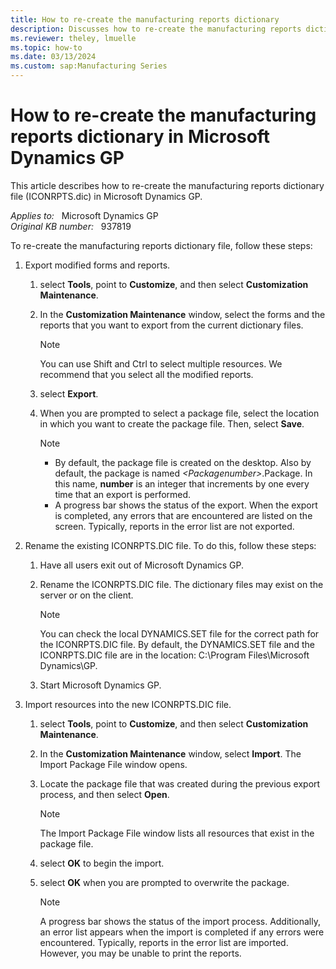 ```yaml
---
title: How to re-create the manufacturing reports dictionary
description: Discusses how to re-create the manufacturing reports dictionary (ICONRPTS.dic) in Microsoft Dynamics GP.
ms.reviewer: theley, lmuelle
ms.topic: how-to
ms.date: 03/13/2024
ms.custom: sap:Manufacturing Series
---
```

# How to re-create the manufacturing reports dictionary in Microsoft Dynamics GP

This article describes how to re-create the manufacturing reports dictionary file (ICONRPTS.dic) in Microsoft Dynamics GP.

_Applies to:_ &nbsp; Microsoft Dynamics GP  
_Original KB number:_ &nbsp; 937819

To re-create the manufacturing reports dictionary file, follow these steps:

1. Export modified forms and reports.

   1. select **Tools**, point to **Customize**, and then select **Customization Maintenance**.
   2. In the **Customization Maintenance** window, select the forms and the reports that you want to export from the current dictionary files.

       > [!NOTE]
       > You can use Shift and Ctrl to select multiple resources. We recommend that you select all the modified reports.

   3. select **Export**.
   4. When you are prompted to select a package file, select the location in which you want to create the package file. Then, select **Save**.

      > [!NOTE]
      >
      > - By default, the package file is created on the desktop. Also by default, the package is named *\<Packagenumber>*.Package. In this name, **number** is an integer that increments by one every time that an export is performed.
      > - A progress bar shows the status of the export. When the export is completed, any errors that are encountered are listed on the screen. Typically, reports in the error list are not exported.

2. Rename the existing ICONRPTS.DIC file. To do this, follow these steps:

   1. Have all users exit out of Microsoft Dynamics GP.
   2. Rename the ICONRPTS.DIC file. The dictionary files may exist on the server or on the client.

        > [!NOTE]
        > You can check the local DYNAMICS.SET file for the correct path for the ICONRPTS.DIC file. By default, the DYNAMICS.SET file and the ICONRPTS.DIC file are in the location: C:\Program Files\Microsoft Dynamics\GP.

   3. Start Microsoft Dynamics GP.

3. Import resources into the new ICONRPTS.DIC file.

   1. select **Tools**, point to **Customize**, and then select **Customization Maintenance**.
   2. In the **Customization Maintenance** window, select **Import**. The Import Package File window opens.
   3. Locate the package file that was created during the previous export process, and then select **Open**.

        > [!NOTE]
        > The Import Package File window lists all resources that exist in the package file.
   4. select **OK** to begin the import.
   5. select **OK** when you are prompted to overwrite the package.

        > [!NOTE]
        > A progress bar shows the status of the import process. Additionally, an error list appears when the import is completed if any errors were encountered. Typically, reports in the error list are imported. However, you may be unable to print the reports.
